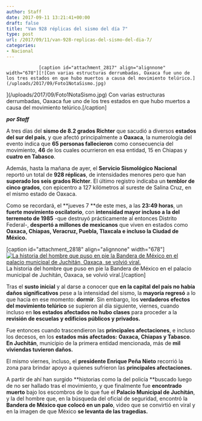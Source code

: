 ```yaml
---
author: Staff
date: 2017-09-11 13:21:41+00:00
draft: false
title: "Van 928 réplicas del sismo del día 7"
type: post
url: /2017/09/11/van-928-replicas-del-sismo-del-dia-7/
categories:
- Nacional
---
```



				[caption id="attachment_2817" align="alignnone" width="678"][![Con varias estructuras derrumbadas, Oaxaca fue uno de los tres estados en que hubo muertos a causa del movimiento telúrico.](/uploads/2017/09/Foto1NotaSismo.jpg)
](/uploads/2017/09/Foto1NotaSismo.jpg) Con varias estructuras derrumbadas, Oaxaca fue uno de los tres estados en que hubo muertos a causa del movimiento telúrico.[/caption]

_**por Staff**_

A tres días del **sismo de 8.2 grados Richter** que sacudió a diversos **estados del sur del país**, y que afectó principalmente a **Oaxaca**, la numerología del evento indica que **65 personas fallecieron** como consecuencia del movimiento, **46** de los cuales ocurrieron en esa entidad, 15 en Chiapas y **cuatro en Tabasco**.

Además, hasta la mañana de ayer, el **Servicio Sismológico Nacional** reportó un total de **928 réplicas**, de intensidades menores pero que han **superado los seis grados Richter**. El último registro indicaba un **temblor de cinco grados**, con epicentro a 127 kilómetros al sureste de Salina Cruz, en el mismo estado de Oaxaca.

Como se recordará, el **jueves 7 **de este mes, a las **23:49 horas**, un **fuerte movimiento oscilatorio**, con **intensidad mayor incluso a la del terremoto de 1985** -que destruyó prácticamente al entonces Distrito Federal-, **despertó a millones de mexicanos** que viven en estados como **Oaxaca, Chiapas, Veracruz, Puebla, Tlaxcala e incluso la Ciudad de México.**

[caption id="attachment_2818" align="alignnone" width="678"][![La historia del hombre que puso en pie la Bandera de México en el palacio municipal de Juchitán, Oaxaca, se volvió viral.](/uploads/2017/09/Foto2NotaSismo.jpg)
](/uploads/2017/09/Foto2NotaSismo.jpg) La historia del hombre que puso en pie la Bandera de México en el palacio municipal de Juchitán, Oaxaca, se volvió viral.[/caption]

Tras el **susto inicial** y al darse a conocer que **en la capital del país no había daños significativos** pese a la intensidad del sismo, la **mayoría regresó** a lo que hacía en ese momento: **dormir**. Sin embargo, los **verdaderos efectos del movimiento telúrico** se supieron al día siguiente, viernes, cuando incluso en **los estados afectados no hubo clases** para proceder a la **revisión de escuelas y edificios públicos y privados.**

Fue entonces cuando trascendieron las **principales afectaciones**, e incluso los decesos, en los **estados más afectados:** **Oaxaca, Chiapas y Tabasco**. **En Juchitán**, municipio de la primera entidad mencionada, más de **mil viviendas tuvieron daños.**

El mismo viernes, incluso, el **presidente Enrique Peña Nieto** recorrió la zona para brindar apoyo a quienes sufrieron las **principales afectaciones.**

A partir de ahí han surgido **historias como la del policía **buscado luego de no ser hallado tras el movimiento, y que finalmente fue **encontrado muerto** bajo los escombros de lo que fue el **Palacio Municipal de Juchitán**, y la del hombre que, en la búsqueda del oficial de seguridad, encontró la **Bandera de México que colocó en un palo**, video que se convirtió en viral y en la imagen de que México **se levanta de las tragedias.**		
